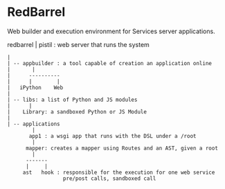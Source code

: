 RedBarrel
=========

Web builder and execution environment for Services server applications.


redbarrel
    |
  pistil : web server that runs the system

    |
    | -- appbuilder : a tool capable of creation an application online 
    |       |
    |      ----------
    |      |        |
    |   iPython    Web
    |
    | -- libs: a list of Python and JS modules
    |      |
    |    Library: a sandboxed Python or JS Module
    | 
    | -- applications
            |
           app1 : a wsgi app that runs with the DSL under a /root
            |
          mapper: creates a mapper using Routes and an AST, given a root
            |
          -------
          |     |
         ast   hook : responsible for the execution for one web service
                      pre/post calls, sandboxed call


